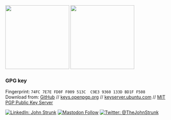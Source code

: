 <div>
  <img height=200 style="align:center" src="https://github-readme-stats.vercel.app/api?username=JohnStrunk&hide=contribs,stars&show=reviews,discussions_answered&show_icons=true&rank_icon=percentile" />
  <img height=200 style="align:center" src="https://github-readme-stats.vercel.app/api/top-langs/?username=JohnStrunk&layout=compact&langs_count=10" />
</div>

### GPG key

Fingerprint: `74FC 7E7E FD0F F009 513C  C9E3 9360 133D BD1F F508`  
Download from:
[GitHub](https://github.com/JohnStrunk.gpg)
//
[keys.openpgp.org](https://keys.openpgp.org/vks/v1/by-fingerprint/74FC7E7EFD0FF009513CC9E39360133DBD1FF508)
//
[keyserver.ubuntu.com](https://keyserver.ubuntu.com/pks/lookup?search=0x74fc7e7efd0ff009513cc9e39360133dbd1ff508&exact=on&op=get)
//
[MIT PGP Public Key
Server](https://pgp.mit.edu/pks/lookup?op=get&search=0x74fc7e7efd0ff009513cc9e39360133dbd1ff508)

[![LinkedIn: John Strunk](https://img.shields.io/badge/John_Strunk--white?style=social&logo=linkedin)](https://www.linkedin.com/in/johnstrunk/)
[![Mastodon Follow](https://img.shields.io/mastodon/follow/109404769164254212?domain=https%3A%2F%2Ffosstodon.org&style=social)](https://fosstodon.org/@JohnStrunk)
[![Twitter: @TheJohnStrunk](https://img.shields.io/twitter/url?label=%40TheJohnStrunk&style=social&url=https%3A%2F%2Ftwitter.com%2FTheJohnStrunk)](https://twitter.com/TheJohnStrunk)
